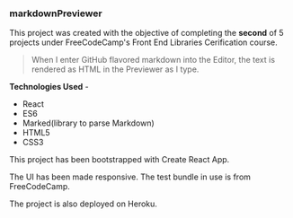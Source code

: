 ### markdownPreviewer

This project was created with the objective of completing the **second** of 5 projects under FreeCodeCamp's Front End Libraries Cerification course.

> When I enter GitHub flavored markdown into the Editor, the text is rendered as HTML in the Previewer as I type.

**Technologies Used** -
- React
- ES6
- Marked(library to parse Markdown)
- HTML5
- CSS3

This project has been bootstrapped with Create React App. 

The UI has been made responsive. The test bundle in use is from FreeCodeCamp.

The project is also deployed on Heroku.
